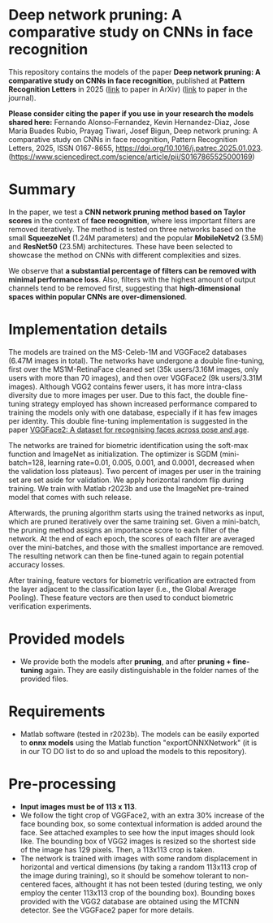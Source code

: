 # Deep network pruning: A comparative study on CNNs in face recognition

This repository contains the models of the paper **Deep network pruning: A comparative study on CNNs in face recognition**, published at **Pattern Recognition Letters** in 2025 ([link](https://arxiv.org/abs/2405.18302) to paper in ArXiv) ([link](https://doi.org/10.1016/j.patrec.2025.01.023) to paper in the journal).

**Please consider citing the paper if you use in your research the models shared here:**
Fernando Alonso-Fernandez, Kevin Hernandez-Diaz, Jose Maria Buades Rubio, Prayag Tiwari, Josef Bigun,
Deep network pruning: A comparative study on CNNs in face recognition,
Pattern Recognition Letters,
2025,
ISSN 0167-8655,
https://doi.org/10.1016/j.patrec.2025.01.023.
(https://www.sciencedirect.com/science/article/pii/S0167865525000169)

# Summary

In the paper, we test a **CNN network pruning method based on Taylor scores** in the context of **face recognition**, where less important filters are removed iteratively. The method is tested on three networks based on the small **SqueezeNet** (1.24M parameters) and the popular **MobileNetv2** (3.5M) and **ResNet50** (23.5M) architectures. These have been selected to showcase the method on CNNs with different complexities and sizes. 

We observe that **a substantial percentage of filters can be removed with minimal performance loss**. Also, filters with the highest amount of output channels tend to be removed first, suggesting that **high-dimensional spaces within popular CNNs are over-dimensioned**.

# Implementation details

The models are trained on the MS-Celeb-1M and VGGFace2 databases (6.47M images in total). The networks have undergone a double fine-tuning, first over the MS1M-RetinaFace cleaned set (35k users/3.16M images, only users with more than 70 images), and then over VGGFace2 (9k users/3.31M images). Although VGG2 contains fewer users, it has more intra-class diversity due to more images per user. Due to this fact, the double fine-tuning strategy employed has shown increased performance compared to training the models only with one database, especially if it has few images per identity. This double fine-tuning implementation is suggested in the paper [VGGFace2: A dataset for recognising faces across pose and age](https://arxiv.org/abs/1710.08092).

The networks are trained for biometric identification using the soft-max function and ImageNet as initialization. The optimizer is SGDM (mini-batch=128, learning rate=0.01, 0.005, 0.001, and 0.0001, decreased when the validation loss plateaus). Two percent of images per user in the training set are set aside for validation. We apply horizontal random flip during training. We train with Matlab r2023b and use the ImageNet pre-trained model that comes with such release.

Afterwards, the pruning algorithm starts using the trained networks as input, which are pruned iteratively over the same training set. Given a mini-batch, the pruning method assigns an importance score to each filter of the network. At the end of each epoch, the scores of each filter are averaged over the mini-batches, and those with the smallest importance are removed. The resulting network can then be fine-tuned again to regain potential accuracy losses.

After training, feature vectors for biometric verification are extracted from the layer adjacent to the classification layer (i.e., the Global Average Pooling). These feature vectors are then used to conduct biometric verification experiments. 

# Provided models
  - We provide both the models after **pruning**, and after **pruning + fine-tuning** again. They are easily distinguishable in the folder names of the provided files. 

# Requirements
  - Matlab software (tested in r2023b). The models can be easily exported to **onnx models** using the Matlab function "exportONNXNetwork" (it is in our TO DO list to do so and upload the models to this repository).

# Pre-processing
  - **Input images must be of 113 x 113**.
  - We follow the tight crop of VGGFace2, with an extra 30% increase of the face bounding box, so some contextual information is added around the face. See attached examples to see how the input images should look like. The bounding box of VGG2 images is resized so the shortest side of the image has 129 pixels. Then, a 113x113 crop is taken.
  - The network is trained with images with some random displacement in horizontal and vertical dimensions (by taking a random 113x113 crop of the image during training), so it should be somehow tolerant to non-centered faces, althought it has not been tested (during testing, we only employ the center 113x113 crop of the bounding box). Bounding boxes provided with the VGG2 database are obtained using the MTCNN detector. See the VGGFace2 paper for more details.
